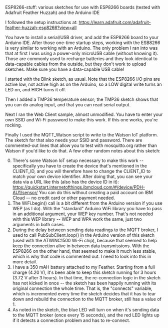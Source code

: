 ESP8266-stuff: various sketches for use with ESP8266 boards (tested with Adafruit Feather Huzzah) and the Arduino IDE

I followed the setup instructions at:
  https://learn.adafruit.com/adafruit-feather-huzzah-esp8266?view=all

You have to install a serial/USB driver, and add the ESP8266 board to your Arduino IDE. After those one-time
startup steps, working with the ESB8266 is very similar to working with an Arduino.
The only problem I ran into was that at first I was using a power-only microUSB cable (without knowing it).
Those are commonly used to recharge batteries and they look identical to data-capable cables from the
outside, but they don't work to upload sketches. Make sure you have a data-capable USB cable!

I started with the Blink sketch, as usual. Note that the ESP8266 I/O pins are active low, not active high
as on the Arduino, so a LOW digital write turns an LED on, and HIGH turns it off.

Then I added a TMP36 temperature sensor; the TMP36 sketch shows that you can do analog input, and that you
can read serial output.

Next I ran the Web Client sample, almost unmodified. You have to enter your own SSID and Wi-Fi password to
make this work. If this one works, you're rocking.

Finally I used the MQTT_Watson script to write to the Watson IoT platform. The sketch for that also needs
your SSID and password. There are commented-out lines that allow you to test with mosquitto.org rather than
Watson if you'd like to do that. A few other random notes about this sketch:

0. There's some Watson IoT setup necessary to make this work -- specifically you have to create the device
   that's mentioned in the CLIENT_ID, and you will therefore have to change the CLIENT_ID to match your own
   device identifier. After doing that, you can see your data via a URL like this (also has the device ID in it):
   https://quickstart.internetofthings.ibmcloud.com/#/device/PDH-AU1/sensor/
   You can do this without creating a paid account on IBM Cloud -- no credit card or other payment needed.
1. The WiFi.begin() call is a bit different from the Arduino version if you use WEP (as I do). With the "standard"
   Arduino WiFi library you have to pass in an additional argument, your WEP key number. That's not needed with
   this WEP library -- WEP and WPA work the same, just two arguments in both cases.
2. During the delay between sending data readings to the MQTT broker, I used to call PubSubClient.loop() in
   the Arduino version of this sketch (used with the ATWINC1500 Wi-Fi chip), because that seemed to help keep
   the connection alive in between data transmissions. With the ESP8266 on the other hand, that seemed to make
   it much less stable, which is why that code is commented out. I need to look into this in more detail.
3. I have a 350 mAH battery attached to my Feather. Starting from a full charge (4.20 V), it's been able to keep
   this sketch running for 3 hours (3.72 V after 3 hours). In that time, the re-connection logic in the sketch
   has not kicked in once -- the sketch has been happily running with its original connection the whole time.
   That is, the "connects" variable, which is incremented every time the sketch decides that it has to tear down
   and rebuild the connection to the MQTT broker, still has a value of 1.
4. As noted in the sketch, the blue LED will turn on when it's sending data to the MQTT broker (once every 15
   seconds), and the red LED lights up if it detects a connection problem and has to re-connect.
